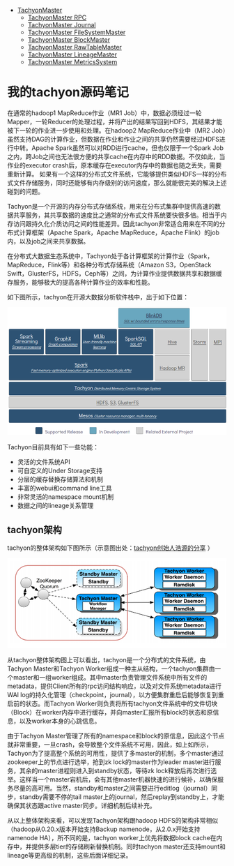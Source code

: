* [TachyonMaster](TachyonMaster/1.TachyonMaster整体架构.md)
  * [TachyonMaster RPC](TachyonMaster/2.TachyonMasterRPC.md)
  * [TachyonMaster Journal](TachyonMaster/3.TachyonMasterJournal.md)
  * [TachyonMaster FileSystemMaster](TachyonMaster/4.TachyonMasterFileSystemMaster.md)
  * [TachyonMaster BlockMaster](TachyonMaster/5.TachyonMasterBlockMaster.md)
  * [TachyonMaster RawTableMaster](TachyonMaster/6.TachyonMasterRawTableMaster.md)
  * [TachyonMaster LineageMaster](TachyonMaster/7.TachyonMasterLineageMaster.md)
  * [TachyonMaster MetricsSystem](TachyonMaster/8.TachyonMasterMetricsSystem.md)

# 我的tachyon源码笔记

在通常的hadoop1 MapReduce作业（MR1 Job）中，数据必须经过一轮Mapper，一轮Reducer的处理过程，并将产出的结果写回到HDFS，其结果才能被下一轮的作业进一步使用和处理。在hadoop2 MapReduce作业中（MR2 Job）虽然支持DAG的计算作业，但数据在作业和作业之间的共享仍然需要经过HDFS进行中转。Apache Spark虽然可以对RDD进行cache，但也仅限于一个Spark Job之内，跨Job之间也无法很方便的共享cache在内存中的RDD数据。不仅如此，当作业的executor crash后，原本缓存在executor内存中的数据也随之丢失，需要重新计算。 如果有一个这样的分布式文件系统，它能够提供类似HDFS一样的分布式文件存储服务，同时还能够有内存级别的访问速度，那么就能很完美的解决上述碰到的问题。

Tachyon是一个开源的内存分布式存储系统，用来在分布式集群中提供高速的数据共享服务，其共享数据的速度比之通常的分布式文件系统要快很多倍。相当于内存访问跟持久化介质访问之间的性能差异。因此tachyon非常适合用来在不同的分布式计算框架（Apache Spark，Apache MapReduce，Apache Flink）的job内，以及job之间来共享数据。

在分布式大数据生态系统中，Tachyon处于各计算框架的计算作业（Spark，MapReduce，Flink等）和各种分布式存储系统（Amazon S3，OpenStack Swift，GlusterFS，HDFS，Ceph等）之间，为计算作业提供数据共享和数据缓存服务，能够极大的提高各种计算作业的效率和性能。

如下图所示，tachyon在开源大数据分析软件栈中，出于如下位置：

![image](images/tachyon_ecosystem_stack.png)

Tachyon目前具有如下一些功能：

* 灵活的文件系统API
* 可自定义的Under Storage支持
* 分层的缓存替换存储算法和机制
* 丰富的webui和command line工具
* 非常灵活的namespace mount机制
* 数据之间的lineage关系管理

 
## tachyon架构

tachyon的整体架构如下图所示（示意图出处：[tachyon创始人浩源的分享](http://www.slideshare.net/TachyonNexus/tachyon-an-open-source-memorycentric-distributed-storage-system?qid=366df791-4d4e-45f4-a803-43dc306ad7f5&v=default&b=&from_search=4) ）

![image](images/tachyon_archtecture.png)

从tachyon整体架构图上可以看出，tachyon是一个分布式的文件系统，由Tachyon Master和Tachyon Worker组成一种主从结构，一个tachyon集群由一个master和一组worker组成。其中master负责管理文件系统中所有文件的metadata，提供Client所有的rpc访问结构响应，以及对文件系统metadata进行WAl log的持久化管理（checkpoint，journal），以方便集群重启后能够恢复到重启前的状态。而Tachyon Worker则负责将所有tachyon文件系统中的文件切块（Block）在worker内存中进行缓存，并向master汇报所有block的状态和原信息，以及worker本身的心跳信息。

由于Tachyon Master管理了所有的namespace和block的原信息，因此这个节点就非常重要，一旦crash，会导致整个文件系统不可用，因此，如上如所示，Tachyon为了提高整个系统的可用性，提供了多master的机制，多个master通过zookeeper上的节点进行选举，抢到zk lock的master作为leader master进行服务，其余的master进程则进入到standby状态，等待zk lock释放后再次进行选举。这样当一个master宕机后，会有其他master机器快速的进行候补，以确保服务尽量的高可用。当然，standby和master之间需要进行editlog（journal）同步，standby需要不停的tail master上的journal，然后replay到standby上，才能确保其状态跟active master同步。详细机制后续补充。

从以上整体架构来看，可以发现Tachyon架构跟hadoop HDFS的架构非常相似（hadoop从0.20.x版本开始支持Backup namenode，从2.0.x开始支持namenode HA），所不同的是，tachyon worker上优先将数据block cache在内存中，并提供多层tier的存储刷新替换机制。同时tachyon master还支持mount和lineage等更高级的机制，这些后面详细记录。 
